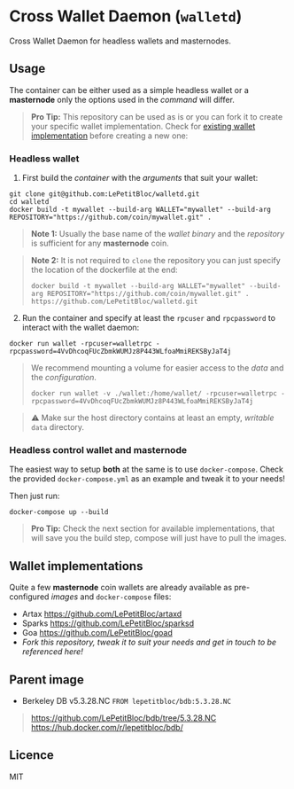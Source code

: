 # Cross Wallet Daemon (`walletd`)

Cross Wallet Daemon for headless wallets and masternodes.

## Usage

The container can be either used as a simple headless wallet or a **masternode** only the options used
in the *command* will differ.

> **Pro Tip:** This repository can be used as is or you can fork it to create your specific wallet implementation.
> Check for [existing wallet implementation](#Wallet-implementations) before creating a new one:

### Headless wallet

1. First build the *container* with the *arguments* that suit your wallet:
```
git clone git@github.com:LePetitBloc/walletd.git
cd walletd
docker build -t mywallet --build-arg WALLET="mywallet" --build-arg REPOSITORY="https://github.com/coin/mywallet.git" .
```
> **Note 1:** Usually the base name of the *wallet binary* and the *repository* is sufficient for any **masternode** coin.

> **Note 2:** It is not required to `clone` the repository you can just specify the location of the dockerfile at the end:
>
> `docker build -t mywallet --build-arg WALLET="mywallet" --build-arg REPOSITORY="https://github.com/coin/mywallet.git" . https://github.com/LePetitBloc/walletd.git`

2. Run the container and specify at least the `rpcuser` and `rpcpassword` to interact with the wallet daemon:
```
docker run wallet -rpcuser=walletrpc -rpcpassword=4VvDhcoqFUcZbmkWUMJz8P443WLfoaMmiREKSByJaT4j
```
> We recommend mounting a volume for easier access to the *data* and the *configuration*.
>
> `docker run wallet -v ./wallet:/home/wallet/ -rpcuser=walletrpc -rpcpassword=4VvDhcoqFUcZbmkWUMJz8P443WLfoaMmiREKSByJaT4j`

> :warning: Make sur the host directory contains at least an empty, *writable* `data` directory.

### Headless control wallet and masternode

The easiest way to setup **both** at the same is to use `docker-compose`.
Check the provided `docker-compose.yml` as an example and tweak it to your needs!

Then just run:
```
docker-compose up --build
```

> **Pro Tip:** Check the next section for available implementations, that will save you the build step, compose will
just have to pull the images.

## Wallet implementations

Quite a few **masternode** coin wallets are already available as pre-configured *images* and `docker-compose` files:

* Artax https://github.com/LePetitBloc/artaxd
* Sparks https://github.com/LePetitBloc/sparksd
* Goa https://github.com/LePetitBloc/goad
* *Fork this repository, tweak it to suit your needs and get in touch to be referenced here!*

## Parent image
- Berkeley DB v5.3.28.NC
`FROM lepetitbloc/bdb:5.3.28.NC`
> https://github.com/LePetitBloc/bdb/tree/5.3.28.NC
> https://hub.docker.com/r/lepetitbloc/bdb/

## Licence
MIT

